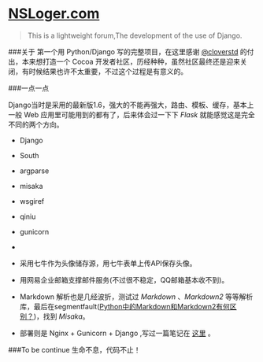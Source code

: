 [NSLoger.com](http://nsloger.com)
=======

> This is a lightweight forum,The development of the use of Django.


###关于
第一个用 Python/Django 写的完整项目，在这里感谢 [@cloverstd](https://github.com/cloverstd) 的付出，本来想打造一个 Cocoa 开发者社区，历经种种，虽然社区最终还是迎来关闭，有时候结果也许不太重要，不过这个过程是有意义的。

###一点一点

Django当时是采用的最新版1.6，强大的不能再强大，路由、模板、缓存，基本上一般 Web 应用里可能用到的都有了，后来体会过一下下 *Flask* 就能感觉这是完全不同的两个方向。

- Django
- South
- argparse
- misaka
- wsgiref
- qiniu
- gunicorn

-

- 采用七牛作为头像储存源，用七牛表单上传API保存头像。
- 用网易企业邮箱支撑邮件服务(不过很不稳定，QQ邮箱基本收不到)。
- Markdown 解析也是几经波折，测试过 *Markdown* 、*Markdown2* 等等解析库，最后在segmentfault([Python中的Markdown和Markdown2有何区别？](http://segmentfault.com/q/1010000000424159))，找到 *Misaka*。
- 部署则是 Nginx + Gunicorn + Django ,写过一篇笔记在 [这里](http://www.isaced.com/post-248.html) 。

###To be continue
生命不息，代码不止！

